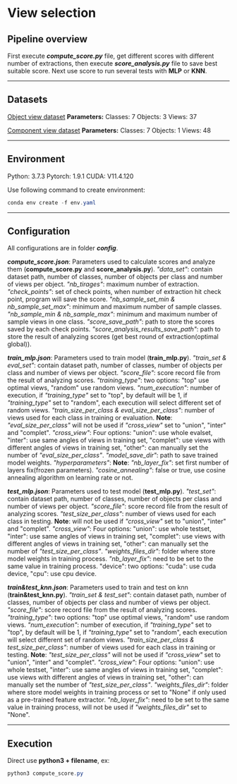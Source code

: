 # View selection

## Pipeline overview
First execute ***compute_score.py*** file, get different scores with different number of extractions, then execute ***score_analysis.py*** file to save best suitable score. Next use score to run several tests with **MLP** or **KNN**.

---

## Datasets
[Object view dataset](https://drive.google.com/file/d/1CAcdB8Bgq5I2OntWllo1B8hzxGQHCiwt/view?usp=sharing)
**Parameters:**
Classes: 7
Objects: 3
Views: 37

[Component view dataset](https://drive.google.com/file/d/1JROpaByuYgvj6t_U5zKx9oKk4kW_Bi4X/view?usp=sharing)
**Parameters:**
Classes: 7
Objects: 1
Views: 48

---

## Environment
Python: 3.7.3
Pytorch: 1.9.1
CUDA: V11.4.120

Use following command to create environment:
```powershell
conda env create -f env.yaml
```

---

## Configuration
All configurations are in folder ***config***.

***compute_score.json***: Parameters used to calculate scores and analyze them (**compute_score.py** and **score_analysis.py**).
*"data_set"*: contain dataset path, number of classes, number of objects per class and number of views per object.
*"nb_tirages"*: maximum number of extraction.
*"check_points"*: set of check points, when number of extraction hit check point, program will save the score.
*"nb_sample_set_min & nb_sample_set_max"*: minimum and maximum number of sample classes.  
*"nb_sample_min & nb_sample_max"*: minimum and maximum number of sample views in one class.
*"score_save_path"*: path to store the scores saved by each check points.
*"score_analysis_results_save_path"*: path to store the result of analyzing scores (get best round of extraction(optimal global)).

***train_mlp.json***: Parameters used to train model (**train_mlp.py**).
*"train_set & eval_set"*: contain dataset path, number of classes, number of objects per class and number of views per object.
*"score_file"*: score record file from the result of analyzing scores.
*"training_type"*: two options: "top" use optimal views, "random" use random views.
*"num_execution"*: number of execution, if *"training_type"* set to "top", by default will be 1, if *"training_type"* set to "random", each execution will select different set of random views.
*"train_size_per_class & eval_size_per_class"*: number of views used for each class in training or evaluation. **Note**: *"eval_size_per_class"* will not be used if *"cross_view"* set to "union", "inter" and "complet".
*"cross_view"*: Four options: "union": use whole evalset, "inter": use same angles of views in training set, "complet": use views with different angles of views in training set, "other": can manually set the number of *"eval_size_per_class"*.
*"model_save_dir"*: path to save trained model weights.
*"hyperparameters"*: **Note**: *"nb_layer_fix"*: set first number of layers fix(frozen parameters). *"cosine_annealing"*: false or true, use cosine annealing algorithm on learning rate or not.

***test_mlp.json***: Parameters used to test model (**test_mlp.py**).
*"test_set"*: contain dataset path, number of classes, number of objects per class and number of views per object.
*"score_file"*: score record file from the result of analyzing scores.
*"test_size_per_class"*: number of views used for each class in testing. **Note**: will not be used if *"cross_view"* set to "union", "inter" and "complet".
*"cross_view"*: Four options: "union": use whole testset, "inter": use same angles of views in training set, "complet": use views with different angles of views in training set, "other": can manually set the number of *"test_size_per_class"*.
*"weights_files_dir"*: folder where store model weights in training process.
*"nb_layer_fix"*: need to be set to the same value in training process.
"device": two options: "cuda": use cuda device, "cpu": use cpu device.

***train&test_knn.json***: Parameters used to train and test on knn (**train&test_knn.py**).
*"train_set & test_set"*: contain dataset path, number of classes, number of objects per class and number of views per object.
*"score_file"*: score record file from the result of analyzing scores.
*"training_type"*: two options: "top" use optimal views, "random" use random views.
*"num_execution"*: number of execution, if *"training_type"* set to "top", by default will be 1, if *"training_type"* set to "random", each execution will select different set of random views.
*"train_size_per_class & test_size_per_class"*: number of views used for each class in training or testing. **Note**: *"test_size_per_class"* will not be used if *"cross_view"* set to "union", "inter" and "complet".
*"cross_view"*: Four options: "union": use whole testset, "inter": use same angles of views in training set, "complet": use views with different angles of views in training set, "other": can manually set the number of *"test_size_per_class"*.
*"weights_files_dir"*: folder where store model weights in training process or set to "None" if only used as a pre-trained feature extractor.
*"nb_layer_fix"*: need to be set to the same value in training process, will not be used if *"weights_files_dir"* set to "None".

---

## Execution
Direct use **python3 + filename**, ex:
```powershell
python3 compute_score.py
```